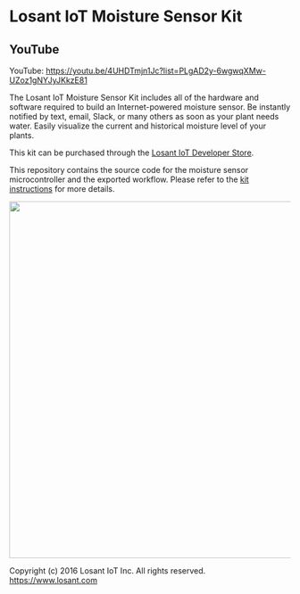 # Losant IoT Moisture Sensor Kit

## YouTube

YouTube: https://youtu.be/4UHDTmjn1Jc?list=PLgAD2y-6wgwqXMw-UZoz1gNYJyJKkzE81


The Losant IoT Moisture Sensor Kit includes all of the hardware and software required to build an Internet-powered moisture sensor. Be instantly notified by text, email, Slack, or many others as soon as your plant needs water. Easily visualize the current and historical moisture level of your plants.

This kit can be purchased through the [Losant IoT Developer Store](https://store.losant.com/products/losant-moisture-sensor-kit).

This repository contains the source code for the moisture sensor microcontroller and the exported workflow. Please refer to the [kit instructions](https://docs.losant.com/getting-started/losant-iot-dev-kits/moisture-sensor-kit/) for more details.

<img src="https://docs.losant.com/images/getting-started/losant-iot-dev-kits/moisture-sensor/moisture-sensor-header.jpg" style="width: 640px;" width="640">

Copyright (c) 2016 Losant IoT Inc. All rights reserved. <br />
https://www.losant.com
